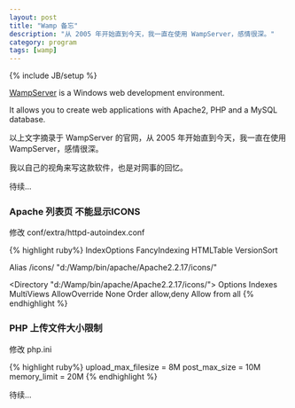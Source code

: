 ```yaml
---
layout: post
title: "Wamp 备忘"
description: "从 2005 年开始直到今天，我一直在使用 WampServer，感情很深。"
category: program
tags: [wamp]
---
```

{% include JB/setup %}

[WampServer](http://www.wampserver.com/en/) is a Windows web development environment. 

It allows you to create web applications with Apache2, PHP and a MySQL database.

以上文字摘录于 WampServer 的官网，从 2005 年开始直到今天，我一直在使用 WampServer，感情很深。

我以自己的视角来写这款软件，也是对网事的回忆。

待续...

### Apache 列表页 不能显示ICONS

修改 conf/extra/httpd-autoindex.conf

{% highlight ruby%}
IndexOptions FancyIndexing HTMLTable VersionSort

Alias /icons/ "d:/Wamp/bin/apache/Apache2.2.17/icons/"
 
<Directory "d:/Wamp/bin/apache/Apache2.2.17/icons/">
    Options Indexes MultiViews
    AllowOverride None
    Order allow,deny
    Allow from all
</Directory>
{% endhighlight %}

### PHP 上传文件大小限制

修改 php.ini

{% highlight ruby%}
upload_max_filesize = 8M
post_max_size = 10M
memory_limit = 20M
{% endhighlight %}

待续...
